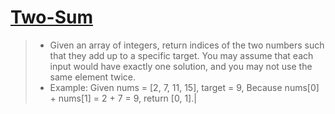 # [Two-Sum](https://leetcode.com/problems/two-sum/#/description) 
>- Given an array of integers, return indices of the two numbers such that they add up to a specific target.
  You may assume that each input would have exactly one solution, and you may not use the same element twice.
>- Example:
>Given nums = [2, 7, 11, 15], target = 9,
>Because nums[0] + nums[1] = 2 + 7 = 9,
>return [0, 1].|
